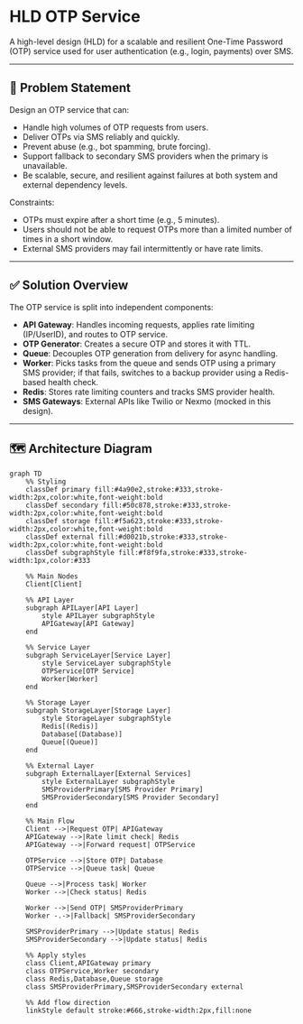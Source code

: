 # HLD OTP Service

A high-level design (HLD) for a scalable and resilient One-Time Password (OTP) service used for user authentication (e.g., login, payments) over SMS.

---

## 🧩 Problem Statement

Design an OTP service that can:

- Handle high volumes of OTP requests from users.
- Deliver OTPs via SMS reliably and quickly.
- Prevent abuse (e.g., bot spamming, brute forcing).
- Support fallback to secondary SMS providers when the primary is unavailable.
- Be scalable, secure, and resilient against failures at both system and external dependency levels.

Constraints:
- OTPs must expire after a short time (e.g., 5 minutes).
- Users should not be able to request OTPs more than a limited number of times in a short window.
- External SMS providers may fail intermittently or have rate limits.

---

## ✅ Solution Overview

The OTP service is split into independent components:

- **API Gateway**: Handles incoming requests, applies rate limiting (IP/UserID), and routes to OTP service.
- **OTP Generator**: Creates a secure OTP and stores it with TTL.
- **Queue**: Decouples OTP generation from delivery for async handling.
- **Worker**: Picks tasks from the queue and sends OTP using a primary SMS provider; if that fails, switches to a backup provider using a Redis-based health check.
- **Redis**: Stores rate limiting counters and tracks SMS provider health.
- **SMS Gateways**: External APIs like Twilio or Nexmo (mocked in this design).

---

## 🗺️ Architecture Diagram

```mermaid
graph TD
    %% Styling
    classDef primary fill:#4a90e2,stroke:#333,stroke-width:2px,color:white,font-weight:bold
    classDef secondary fill:#50c878,stroke:#333,stroke-width:2px,color:white,font-weight:bold
    classDef storage fill:#f5a623,stroke:#333,stroke-width:2px,color:white,font-weight:bold
    classDef external fill:#d0021b,stroke:#333,stroke-width:2px,color:white,font-weight:bold
    classDef subgraphStyle fill:#f8f9fa,stroke:#333,stroke-width:1px,color:#333

    %% Main Nodes
    Client[Client]

    %% API Layer
    subgraph APILayer[API Layer]
        style APILayer subgraphStyle
        APIGateway[API Gateway]
    end

    %% Service Layer
    subgraph ServiceLayer[Service Layer]
        style ServiceLayer subgraphStyle
        OTPService[OTP Service]
        Worker[Worker]
    end

    %% Storage Layer
    subgraph StorageLayer[Storage Layer]
        style StorageLayer subgraphStyle
        Redis[(Redis)]
        Database[(Database)]
        Queue[(Queue)]
    end

    %% External Layer
    subgraph ExternalLayer[External Services]
        style ExternalLayer subgraphStyle
        SMSProviderPrimary[SMS Provider Primary]
        SMSProviderSecondary[SMS Provider Secondary]
    end

    %% Main Flow
    Client -->|Request OTP| APIGateway
    APIGateway -->|Rate limit check| Redis
    APIGateway -->|Forward request| OTPService

    OTPService -->|Store OTP| Database
    OTPService -->|Queue task| Queue

    Queue -->|Process task| Worker
    Worker -->|Check status| Redis

    Worker -->|Send OTP| SMSProviderPrimary
    Worker -.->|Fallback| SMSProviderSecondary

    SMSProviderPrimary -->|Update status| Redis
    SMSProviderSecondary -->|Update status| Redis

    %% Apply styles
    class Client,APIGateway primary
    class OTPService,Worker secondary
    class Redis,Database,Queue storage
    class SMSProviderPrimary,SMSProviderSecondary external

    %% Add flow direction
    linkStyle default stroke:#666,stroke-width:2px,fill:none